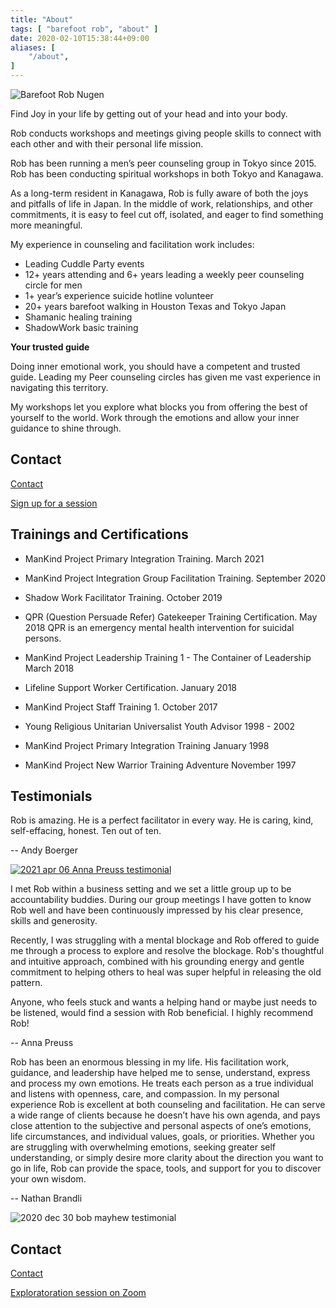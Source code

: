 ```yaml
---
title: "About"
tags: [ "barefoot rob", "about" ]
date: 2020-02-10T15:38:44+09:00
aliases: [
    "/about",
]
---
```


<img
src="//b.robnugen.com/events/2021/2021_may_24_rob_eye_gazing_for_shibuya.jpeg"
alt="Barefoot Rob Nugen"
class="half" />

Find Joy in your life by getting out of
your head and into your body.

Rob conducts workshops and meetings giving people
skills to connect with each other and with their personal life mission.

Rob has been running a men’s peer counseling group
in Tokyo since 2015. Rob has been conducting
spiritual workshops in both Tokyo and Kanagawa.

As a long-term resident in Kanagawa, Rob is fully
aware of both the joys and pitfalls of life in Japan.
In the middle of work, relationships, and other commitments,
it is easy to feel cut off, isolated,
and eager to find something more meaningful.

My experience in counseling and facilitation work includes:

* Leading Cuddle Party events
* 12+ years attending and 6+ years leading a weekly peer counseling circle for men
* 1+ year’s experience suicide hotline volunteer
* 20+ years barefoot walking in Houston Texas and Tokyo Japan
* Shamanic healing training
* ShadowWork basic training

**Your trusted guide**

Doing inner emotional work,
you should have a competent and trusted guide.
Leading my Peer counseling circles has given me
vast experience in navigating this territory.

My workshops let you explore what blocks you
from offering the best of yourself to the world.
Work through the emotions and allow your
inner guidance to shine through.

## Contact

[Contact](/contact)

[Sign up for a session](//www.calendly.com/robnugen/30min)

## Trainings and Certifications

* ManKind Project Primary Integration Training. March 2021

* ManKind Project Integration Group Facilitation Training. September 2020

* Shadow Work Facilitator Training. October 2019

* QPR (Question Persuade Refer) Gatekeeper Training Certification. May 2018
QPR is an emergency mental health intervention for suicidal persons.

* ManKind Project Leadership Training 1 - The Container of Leadership   March 2018

* Lifeline Support Worker Certification.  January 2018

* ManKind Project Staff Training 1.  October 2017

* Young Religious Unitarian Universalist Youth Advisor 1998 - 2002

* ManKind Project Primary Integration Training January 1998

* ManKind Project New Warrior Training Adventure November 1997


## Testimonials

<div class="walk-segment">

Rob is amazing. He is a perfect facilitator in every way.
He is caring, kind, self-effacing, honest. Ten out of ten.

-- Andy Boerger

</div>
<div class="walk-segment">

[![2021 apr 06 Anna Preuss testimonial](//b.robnugen.com/blog/2021/2021_apr_06_anna_testimonial.png)](https://www.facebook.com/anna.preuss21/posts/10158946010922655)

I met Rob within a business setting and we set a little group up to be
accountability buddies. During our group meetings I have gotten to know
Rob well and have been continuously impressed by his clear presence,
skills and generosity.  

Recently, I was struggling with a mental blockage and Rob offered to guide me
through a process to explore and resolve the blockage. Rob's thoughtful and
intuitive approach, combined with his grounding energy and gentle commitment
to helping others to heal was super helpful in releasing the old pattern.

Anyone, who feels stuck and wants a helping hand or maybe just needs to be
listened, would find a session with Rob beneficial. I highly recommend Rob!

-- Anna Preuss

</div>
<div class="walk-segment">

Rob has been an enormous blessing in my life. His facilitation work, guidance,
and leadership have helped me to sense, understand, express and process my own
emotions. He treats each person as a true individual and listens with openness,
care, and compassion. In my personal experience Rob is excellent at both
counseling and facilitation. He can serve a wide range of clients because he
doesn’t have his own agenda, and pays close attention to the subjective and
personal aspects of one’s emotions, life circumstances, and individual values,
goals, or priorities. Whether you are struggling with overwhelming emotions,
seeking greater self understanding, or simply desire more clarity about the
direction you want to go in life, Rob can provide the space, tools, and support
for you to discover your own wisdom.

-- Nathan Brandli

</div>
<div class="walk-segment">

![2020 dec 30 bob mayhew testimonial](//b.robnugen.com/blog/2021/2020_dec_30_bob_mayhew_testimonial.png)

</div>


## Contact

[Contact](/contact)

[Exploratoration session on Zoom](//www.calendly.com/robnugen/30min)
